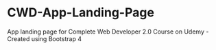 # CWD-App-Landing-Page
App landing page for Complete Web Developer 2.0 Course on Udemy - Created using Bootstrap 4
